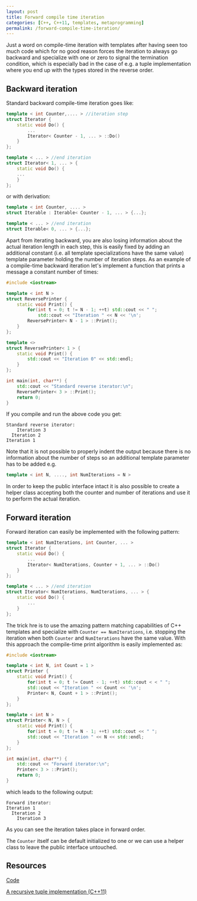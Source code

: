 ```yaml
---
layout: post
title: Forward compile time iteration
categories: [C++, C++11, templates, metaprogramming]
permalink: /forward-compile-time-iteration/
---
```


Just a word on compile-time iteration with templates after having seen too much
code which for no good reason forces the iteration to always go backward and
specialize with one or zero to signal the termination condition, which is
especially bad in the case of e.g. a tuple implementation where you end up with
the types stored in the reverse order.

## Backward iteration

Standard backward compile-time iteration goes like:

~~~~~~~~~cpp
template < int Counter,.... > //iteration step
struct Iterator {
    static void Do() {
        ...
        Iterator< Counter - 1, ... > ::Do()
    }
};

template < ... > //end iteration
struct Iterator< 1, ... > {
    static void Do() {
    ...
    }
};
~~~~~~~~~

or with derivation:

~~~~~~~~~cpp
template < int Counter, .... >
struct Iterable : Iterable< Counter - 1, ... > {...};

template < ... > //end iteration
struct Iterable< 0, ... > {...};
~~~~~~~~~

Apart from iterating backward, you are also losing information about the actual
iteration length in each step, this is easily fixed by adding an additional
constant (i.e. all template specializations have the same value) template
parameter holding the number of iteration steps. As an example of a compile-time
backward iteration let's implement a function that prints a message a constant
number of times:

~~~~~~~~~cpp
#include <iostream>

template < int N >
struct ReversePrinter {
    static void Print() {
        for(int t = 0; t != N - 1; ++t) std::cout << " ";
            std::cout << "Iteration " << N << '\n';
        ReversePrinter< N - 1 > ::Print();
    }
};

template <>
struct ReversePrinter< 1 > {
    static void Print() {
        std::cout << "Iteration 0" << std::endl;
    }
};

int main(int, char**) {
    std::cout << "Standard reverse iterator:\n";
    ReversePrinter< 3 > ::Print();
    return 0;
}
~~~~~~~~~

If you compile and run the above code you get:

```
Standard reverse iterator:
    Iteration 3
  Iteration 2
Iteration 1
```

Note that it is not possible to properly indent the output because there is no
information about the number of steps so an additional template parameter has to
be added e.g.

~~~~~~~~~cpp
template < int N, ...., int NumIterations = N >
~~~~~~~~~

In order to keep the public interface intact it is also possible to create a
helper class accepting both the counter and number of iterations and use it to
perform the actual iteration.

## Forward iteration

Forward iteration can easily be implemented with the following pattern:

~~~~~~~~~cpp
template < int NumIterations, int Counter, ... >
struct Iterator {
    static void Do() {
        ...
        Iterator< NumIterations, Counter + 1, ... > ::Do()
    }
};

template < ... > //end iteration
struct Iterator< NumIterations, NumIterations, ... > {
    static void Do() {
        ...
    }
};
~~~~~~~~~

The trick hre is to use the amazing pattern matching capabilities of C++ templates
and specialize with `Counter == NumIterations`, i.e. stopping the iteration when
both `Counter` and `NumIterations` have the same value.
With this approach the compile-time print algorithm is easily implemented as:

~~~~~~~~~cpp
#include <iostream>

template < int N, int Count = 1 >
struct Printer {
    static void Print() {
        for(int t = 0; t != Count - 1; ++t) std::cout < < " ";
        std::cout << "Iteration " << Count << '\n';
        Printer< N, Count + 1 > ::Print();
    }
};

template < int N >
struct Printer< N, N > {
    static void Print() {
        for(int t = 0; t != N - 1; ++t) std::cout << " ";
        std::cout << "Iteration " << N << std::endl;
    }
};

int main(int, char**) {
    std::cout << "Forward iterator:\n";
    Printer< 3 > ::Print();
    return 0;
}
~~~~~~~~~

which leads to the following output:

```
Forward iterator:
Iteration 1
  Iteration 2
    Iteration 3
```

As you can see the iteration takes place in forward order.

The `Counter` itself can be default initialized to one or we can use a helper
class to leave the public interface untouched.

## Resources

[Code](https://github.com/ugovaretto/cpp11-scratch/blob/master/training/forward-template-iteration.cpp)

[A recursive tuple implementation
(C++11)](https://github.com/ugovaretto/cpp11-scratch/blob/master/training/tuple/tuple11.cpp)
